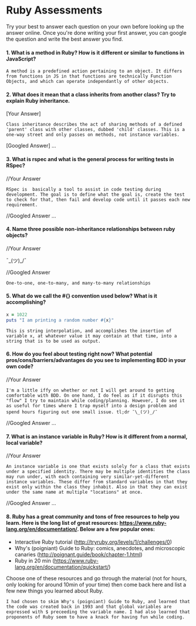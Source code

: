 # Ruby Assessments

Try your best to answer each question on your own before looking up the answer online. Once you're done writing your first answer, you can google the question and write the best answer you find.


#### 1. What is a method in Ruby? How is it different or similar to functions in JavaScript?

    A method is a predefined action pertaining to an object. It differs from functions in JS in that functions are technically Function Objects, and which can operate independantly of other objects.

#### 2. What does it mean that a class inherits from another class? Try to explain Ruby inheritance. 


[Your Answer]

    Class inheritance describes the act of sharing methods of a defined 'parent' class with other classes, dubbed 'child' classes. This is a one-way street and only passes on methods, not instance variables.

[Googled Answer]
...
#### 3. What is rspec and what is the general process for writing tests in RSpec?

//Your Answer

    RSpec is  basically a tool to assist in code testing during development. The goal is to define what the goal is, create the test to check for that, then fail and develop code until it passes each new requirement.

//Googled Answer
...
#### 4. Name three possible non-inheritance relationships between ruby objects? 

//Your Answer

¯\_(ツ)_/¯    

//Googled Answer

    One-to-one, one-to-many, and many-to-many relationships

#### 5. What do we call the #{} convention used below? What is it accomplishing?

```ruby
x = 1022
puts "I am printing a random number #{x}"
```

    This is string interpolation, and accomplishes the insertion of variable x, at whatever value it may contain at that time, into a string that is to be used as output. 

#### 6. How do you feel about testing right now? What potential pros/cons/barriers/advantages do you see to implementing BDD in your own code?

//Your Answer

    I'm a little iffy on whether or not I will get around to getting comfortable with BDD. On one hand, I do feel as if it disrupts this "flow" I try to maintain while coding/planning. However, I do see it as useful for times where I trap myself into a design problem and spend hours figuring out one small issue. tl;dr ¯\_(ツ)_/¯

//Googled Answer
...
#### 7. What is an instance variable in Ruby? How is it different from a normal, local variable?

//Your Answer

    An instance variable is one that exists solely for a class that exists under a specified identity. There may be multiple identities the class may run under, with each containing very similar-yet-different instance variables. These differ from standard variables in that they exist only within the class they inhabit. Also in that they can exist under the same name at multiple "locations" at once. 

//Googled Answer
...
#### 8. Ruby has a great community and tons of free resources to help you learn. Here is the long list of great resources: https://www.ruby-lang.org/en/documentation/. Below are a few popular ones:
- Interactive Ruby tutorial (http://tryruby.org/levels/1/challenges/0)
- Why's (poigniant) Guide to Ruby: comics, anecdotes, and microscopic canaries (http://poignant.guide/book/chapter-1.html)
- Ruby in 20 min (https://www.ruby-lang.org/en/documentation/quickstart/)


Choose one of these resources and go through the material (not for hours, only looking for around 10min of your time) then come back here and list a few new things you learned about Ruby.

    I had chosen to skim Why's (poigniant) Guide to Ruby, and learned that the code was created back in 1993 and that global variables are expressed with $ preceeding the variable name. I had also learned that proponents of Ruby seem to have a knack for having fun while coding.